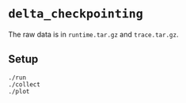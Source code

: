 # `delta_checkpointing`

The raw data is in `runtime.tar.gz` and `trace.tar.gz`.


## Setup

```
./run
./collect
./plot
```

